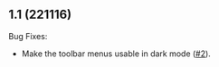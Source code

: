 ## 1.1 (221116)

Bug Fixes:

* Make the toolbar menus usable in dark mode
  ([#2](https://github.com/skieffer/better-nytc/pull/2)).
